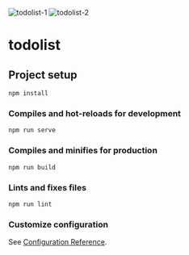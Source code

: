 ![todolist-1](https://github.com/NFM0hammed/todo-list/assets/112784754/24b0229f-44ab-4325-9c40-81d9e394e52e)
![todolist-2](https://github.com/NFM0hammed/todo-list/assets/112784754/3f770f5b-8736-469e-ad0b-78f8829ef448)

# todolist

## Project setup
```
npm install
```

### Compiles and hot-reloads for development
```
npm run serve
```

### Compiles and minifies for production
```
npm run build
```

### Lints and fixes files
```
npm run lint
```

### Customize configuration
See [Configuration Reference](https://cli.vuejs.org/config/).
